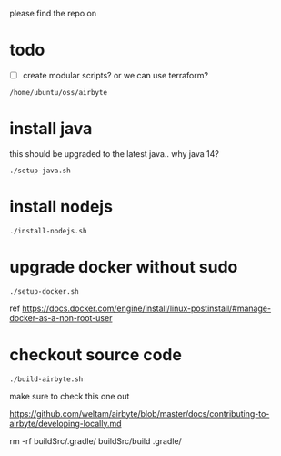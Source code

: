 please find the repo on 

# todo

- [ ] create modular scripts? or we can use terraform?

```shell
/home/ubuntu/oss/airbyte
```

# install java 

this should be upgraded to the latest java.. why java 14?

```
./setup-java.sh
```

# install nodejs

```
./install-nodejs.sh
```

# upgrade docker without sudo


```
./setup-docker.sh
```

ref https://docs.docker.com/engine/install/linux-postinstall/#manage-docker-as-a-non-root-user

# checkout source code

```
./build-airbyte.sh
```

make sure to check this one out

https://github.com/weltam/airbyte/blob/master/docs/contributing-to-airbyte/developing-locally.md

 rm -rf buildSrc/.gradle/ buildSrc/build .gradle/